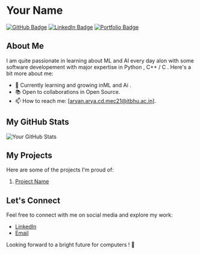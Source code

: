 # Your Name

[![GitHub Badge](https://img.shields.io/badge/GitHub-YourUsername-181717?style=flat&logo=github)](https://github.com/hecker1002)
[![LinkedIn Badge](https://img.shields.io/badge/LinkedIn-YourName-0077B5?style=flat&logo=linkedin)](https://www.linkedin.com/in/aryan-arya-661a12237/)
[![Portfolio Badge](https://img.shields.io/badge/Portfolio-YourWebsite-4285F4?style=flat&logo=google-chrome)](https://www.yourwebsite.com)

## About Me

I am quite passionate in learning about ML and AI every day alon with some software developement with major expertise in Python , C++ / C . Here's a bit more about me:

- 🌱 Currently learning and growing inML and Ai .
- 📚 Open to collaborations in Open Source.
- 📫 How to reach me: [aryan.arya.cd.mec21@itbhu.ac.in].

## My GitHub Stats

![Your GitHub Stats](https://github-readme-stats.vercel.app/api?username=hecker1002&show_icons=true&theme=radical)

## My Projects

Here are some of the projects I'm proud of:

1. [Project Name](https://github.com/hecker1002/CSOC--Neural-Style-Transfer) 


## Let's Connect

Feel free to connect with me on social media and explore my work:

- [LinkedIn](https://www.linkedin.com/in/aryan-arya-661a12237/)
- [Email](mailto:aryan.arya.cd.mec21@itbhu.ac.in)

Looking forward to a bright future for computers ! 👋
